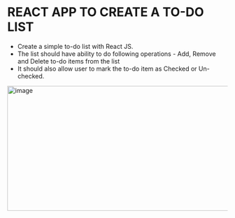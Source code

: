 # REACT APP TO CREATE A TO-DO LIST
* Create a simple to-do list with React JS. 
* The list should have ability to do following operations - Add, Remove and Delete to-do items from the list   
* It should also allow user to mark the to-do item as Checked or Un-checked.

<img width="890" height="286" alt="image" src="https://github.com/user-attachments/assets/cc53882d-70c7-4944-a854-37550918f9ca" />
